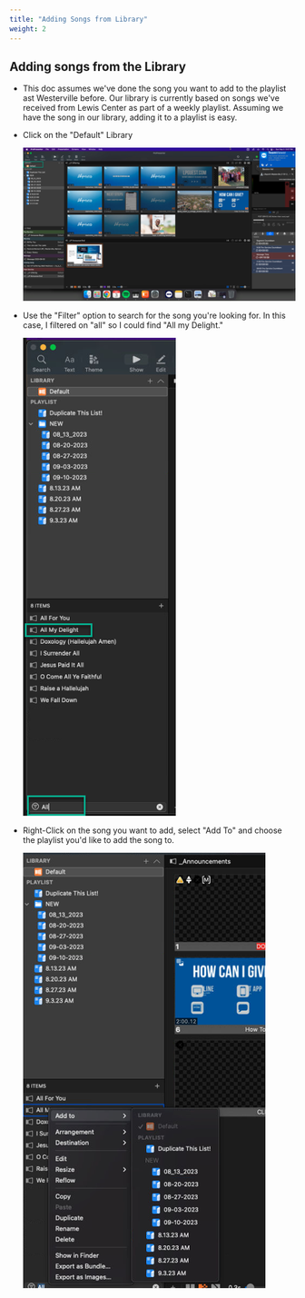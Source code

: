 ```yaml
---
title: "Adding Songs from Library"
weight: 2
---
```


## Adding songs from the Library

- This doc assumes we've done the song you want to add to the playlist ast Westerville before.  Our library is currently based on songs we've received from Lewis Center as part of a weekly playlist.  Assuming we have the song in our library, adding it to a playlist is easy.
- Click on the "Default" Library

  ![default library](./images/default_library.png)
- Use the "Filter" option to search for the song you're looking for.  In this case, I filtered on "all" so I could find "All my Delight." 
  
  ![filter all my delight](./images/filter_all_my_delight.png)

- Right-Click on the song you want to add, select "Add To" and choose the playlist you'd like to add the song to.  

  ![add to playlist](./images/add_all_my_delight.png)
